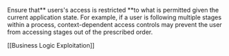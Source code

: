 Ensure that** users's access is restricted **to what is permitted given the current application state. For example, if a user is following multiple stages within a process, context-dependent access controls may prevent the user from accessing stages out of the prescribed order. 

[[Business Logic Exploitation]]